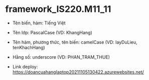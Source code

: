 # framework_IS220.M11_11

- Tên biến, hàm: Tiếng Việt
- Tên lớp: PascalCase (VD: KhangHang)
- Tên hàm, phương thức, tên biến: camelCase (VD: layDuLieu, tenKhachHang)
- Hằng số: underscore (VD: PHAN_TRAM_THUE)

- Link deploy:
https://doancuahanglaptop20211105130422.azurewebsites.net/
